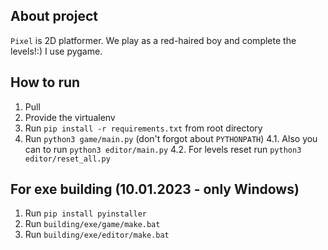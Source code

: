 About project
-------------

`Pixel` is 2D platformer. We play as a red-haired boy and complete the levels!:)
I use pygame.

How to run
----------

1. Pull
2. Provide the virtualenv
3. Run `pip install -r requirements.txt` from root directory
4. Run `python3 game/main.py` (don't forgot about `PYTHONPATH`)
4.1. Also you can to run `python3 editor/main.py`
4.2. For levels reset run `python3 editor/reset_all.py`

For exe building (10.01.2023 - only Windows)
--------------------------------------------

1. Run `pip install pyinstaller`
2. Run `building/exe/game/make.bat`
3. Run `building/exe/editor/make.bat`
